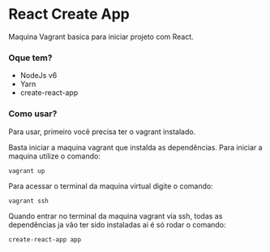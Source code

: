 # React Create App
Maquina Vagrant basica para iniciar projeto com React.

### Oque tem?
- NodeJs v6
- Yarn
- create-react-app

### Como usar?
Para usar, primeiro você precisa ter o vagrant instalado.

Basta iniciar a maquina vagrant que instalda as dependências. Para iniciar a maquina utilize o comando:

```
vagrant up
```

Para acessar o terminal da maquina virtual digite o comando:

```
vagrant ssh
```

Quando entrar no terminal da maquina vagrant via ssh, todas as dependências ja vão ter sido instaladas ai é só rodar o comando:

```
create-react-app app
```

